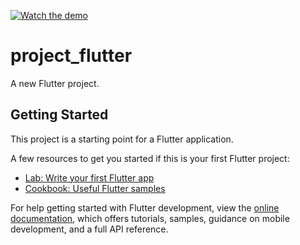 [![Watch the demo](https://github.com/user-attachments/assets/bbd3436b-2d43-4309-a470-5a029a7475bb.jpg)](https://www.youtube.com/shorts/jFepyw2eSIc)



# project_flutter

A new Flutter project.

## Getting Started

This project is a starting point for a Flutter application.

A few resources to get you started if this is your first Flutter project:

- [Lab: Write your first Flutter app](https://docs.flutter.dev/get-started/codelab)
- [Cookbook: Useful Flutter samples](https://docs.flutter.dev/cookbook)

For help getting started with Flutter development, view the
[online documentation](https://docs.flutter.dev/), which offers tutorials,
samples, guidance on mobile development, and a full API reference.
